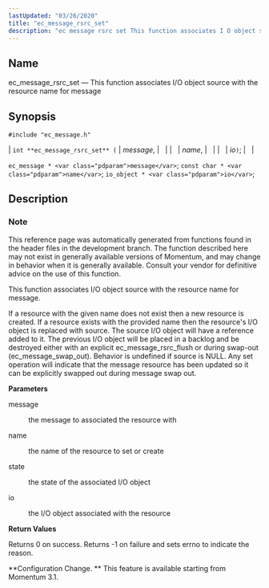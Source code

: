 ```yaml
---
lastUpdated: "03/26/2020"
title: "ec_message_rsrc_set"
description: "ec message rsrc set This function associates I O object source with the resource name for message int ec message rsrc set message name io ec message message const char name io object io This reference page was automatically generated from functions found in the header files in the development..."
---
```


<a name="apis.ec_message_rsrc_set"></a> 
## Name

ec_message_rsrc_set — This function associates I/O object source with the resource name for message

## Synopsis

`#include "ec_message.h"`

| `int **ec_message_rsrc_set** (` | <var class="pdparam">message</var>, |   |
|   | <var class="pdparam">name</var>, |   |
|   | <var class="pdparam">io</var>`)`; |   |

`ec_message * <var class="pdparam">message</var>`;
`const char * <var class="pdparam">name</var>`;
`io_object * <var class="pdparam">io</var>`;<a name="idp56900272"></a> 
## Description

### Note

This reference page was automatically generated from functions found in the header files in the development branch. The function described here may not exist in generally available versions of Momentum, and may change in behavior when it is generally available. Consult your vendor for definitive advice on the use of this function.

This function associates I/O object source with the resource name for message.

If a resource with the given name does not exist then a new resource is created. If a resource exists with the provided name then the resource's I/O object is replaced with source. The source I/O object will have a reference added to it. The previous I/O object will be placed in a backlog and be destroyed either with an explicit ec_message_rsrc_flush or during swap-out (ec_message_swap_out). Behavior is undefined if source is NULL. Any set operation will indicate that the message resource has been updated so it can be explicitly swapped out during message swap out.

**<a name="idp56904256"></a> Parameters**

<dl class="variablelist">

<dt>message</dt>

<dd>

the message to associated the resource with

</dd>

<dt>name</dt>

<dd>

the name of the resource to set or create

</dd>

<dt>state</dt>

<dd>

the state of the associated I/O object

</dd>

<dt>io</dt>

<dd>

the I/O object associated with the resource

</dd>

</dl>

**<a name="idp56912560"></a> Return Values**

Returns 0 on success. Returns -1 on failure and sets errno to indicate the reason.

**Configuration Change. ** This feature is available starting from Momentum 3.1.